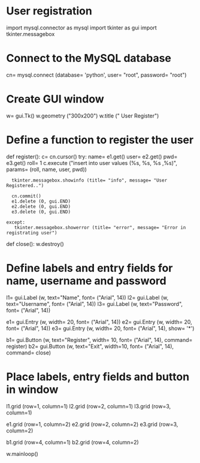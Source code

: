 # User registration 
import mysql.connector as mysql
import tkinter as gui
import tkinter.messagebox

# Connect to the MySQL database
cn= mysql.connect (database= 'python', user= "root", password= "root")

# Create GUI window
w= gui.Tk()
w.geometry ("300x200")
w.title (" User Register")

# Define a function to register the user
def register():
   c= cn.cursor()
   try:
      name= e1.get()
      user= e2.get()
      pwd= e3.get()
      roll= 1
      c.execute ("insert into user values (%s, %s, %s ,%s)", params= (roll, name, user, pwd))
      
      tkinter.messagebox.showinfo (title= "info", message= "User Registered..")
      
      cn.commit()
      e1.delete (0, gui.END)
      e2.delete (0, gui.END)
      e3.delete (0, gui.END)
      
    except:
       tkinter.messagebox.showerror (title= "error", message= "Error in registrating user")
       
def close():
          w.destroy()
          
# Define labels and entry fields for name, username and password 
l1= gui.Label (w, text="Name", font= ("Arial", 14))
l2= gui.Label (w, text="Username", font= ("Arial", 14))
l3= gui.Label (w, text="Password", font= ("Arial", 14))

e1= gui.Entry (w, width= 20, font= ("Arial", 14))
e2= gui.Entry (w, width= 20, font= ("Arial", 14))
e3= gui.Entry (w, width= 20, font= ("Arial", 14), show= '*')

b1= gui.Button (w, text="Register", width= 10, font= ("Arial", 14), command= register)
b2= gui.Button (w, text="Exit", width=10, font= ("Arial", 14), command= close)


# Place labels, entry fields and button in window
l1.grid (row=1, column=1)
l2.grid (row=2, column=1)
l3.grid (row=3, column=1)

e1.grid (row=1, column=2)
e2.grid (row=2, column=2)
e3.grid (row=3, column=2)

b1.grid (row=4, column=1)
b2.grid (row=4, column=2)

w.mainloop()